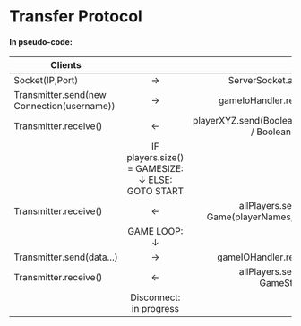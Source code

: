 # Transfer Protocol
#### In pseudo-code:

| Clients     |               | Server |
| ---------- |:-------------:| -----:|
| Socket(IP,Port)  | &rarr; | ServerSocket.accept() |
| Transmitter.send(new Connection(username))   | &rarr;      | gameIoHandler.receive() |
| Transmitter.receive()  | &larr; | playerXYZ.send(Boolean.TRUE / Boolean.FALSE) |
| | IF players.size() = GAMESIZE: &darr; ELSE: GOTO START | |
| Transmitter.receive()  | &larr; | allPlayers.send(new Game(playerNames, hand)) |
| | GAME LOOP: &darr; | |
| Transmitter.send(data...)  | &rarr; | gameIOHandler.receive() |
| Transmitter.receive()  | &larr; | allPlayers.send(new GameState(...)) |
| | Disconnect: in progress  | |
